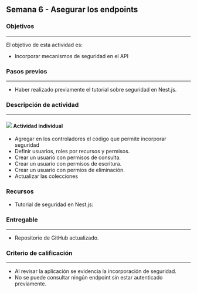 ## Semana 6 - Asegurar los endpoints

### Objetivos

---

El objetivo de esta actividad es:

- Incorporar mecanismos de seguridad en el API

### Pasos previos

---

- Haber realizado previamente el tutorial sobre seguridad en Nest.js.

### Descripción de actividad

---

#### ![](./../../assets/images/individuo.png) Actividad individual

- Agregar en los controladores el código que permite incorporar seguridad
- Definir usuarios, roles por recursos y permisos. 
- Crear un usuario con permisos de consulta.
- Crear un usuario con permisos de escritura.
- Crear un usuario con permios de eliminación.
- Actualizar las colecciones


### Recursos

- Tutorial de seguridad en Nest.js: 

### Entregable

---

- Repositorio de GitHub actualizado.

### Criterio de calificación

---

- Al revisar la aplicación se evidencia la incorporación de seguridad.
- No se puede consultar ningún endpoint sin estar autenticado previamente.

